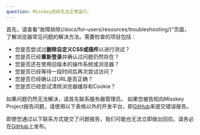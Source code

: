 ```yaml
---
question: Misskey目前无法正常运行。
---
```


首先，请查看“故障排除(/docs/for-users/resources/troubleshooting/)”页面，了解浏览器常见问题的解决方法。需要检查的项目包括：

- 您是否尝试过**删除自定义CSS或插件**以进行测试？
- 您是否已经**重新登录**并确认过问题仍然存在？
- 您是否还在使用旧版本的操作系统或浏览器？
- 您是否已经等待一段时间后再次尝试访问？
- 您是否已经确认过URL是否正确？
- 您是否已经尝试清除浏览器缓存和Cookie？

如果问题仍然无法解决，请首先联系服务器管理员。
如果您被告知向Misskey Project报告问题，请使用以下表格以外的开发平台，即[GitHub](https://github.com/misskey-dev/misskey/issues/new/choose)来提交错误报告。

即使您通过以下联系方式提交了问题报告，我们可能也无法立即做出回应。请务必在[GitHub](https://github.com/misskey-dev/misskey/issues/new/choose)上发布。
